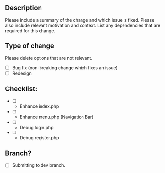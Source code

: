 ## Description

Please include a summary of the change and which issue is fixed. Please also include relevant motivation and context. List any dependencies that are required for this change.

## Type of change

Please delete options that are not relevant.

- [ ] Bug fix (non-breaking change which fixes an issue)
- [ ] Redesign

## Checklist:

- [ ] - Enhance index.php
- [ ] - Enhance menu.php (Navigation Bar)
- [ ] - Debug login.php
- [ ] - Debug register.php

## Branch?

- [ ] Submitting to dev branch.